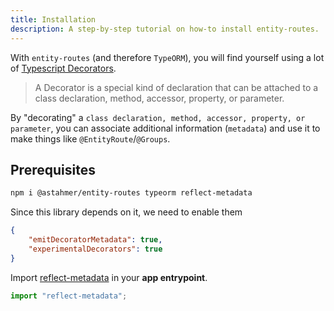 ```yaml
---
title: Installation
description: A step-by-step tutorial on how-to install entity-routes.
---
```


With `entity-routes` (and therefore `TypeORM`), you will find yourself using a lot of
[Typescript Decorators](https://www.typescriptlang.org/docs/handbook/decorators.html).

> A Decorator is a special kind of declaration that can be attached to a class declaration, method, accessor, property,
> or parameter.

By "decorating" a `class declaration, method, accessor, property, or parameter`, you can associate additional
information (`metadata`) and use it to make things like `@EntityRoute`/`@Groups`.

## Prerequisites

```bash
npm i @astahmer/entity-routes typeorm reflect-metadata
```

Since this library depends on it, we need to enable them

```json title=./tsconfig.json
{
    "emitDecoratorMetadata": true,
    "experimentalDecorators": true
}
```

Import [reflect-metadata](https://github.com/rbuckton/reflect-metadata) in your **app entrypoint**.

```typescript title=./src/main.ts
import "reflect-metadata";
```
